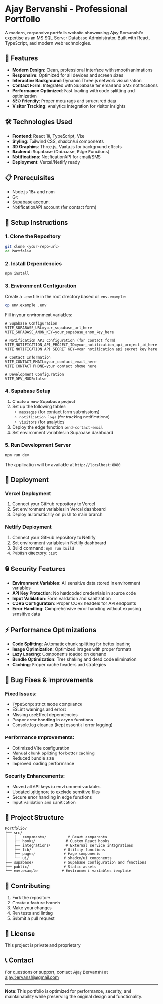# Ajay Bervanshi - Professional Portfolio

A modern, responsive portfolio website showcasing Ajay Bervanshi's expertise as an MS SQL Server Database Administrator. Built with React, TypeScript, and modern web technologies.

## 🚀 Features

- **Modern Design**: Clean, professional interface with smooth animations
- **Responsive**: Optimized for all devices and screen sizes
- **Interactive Background**: Dynamic Three.js network visualization
- **Contact Form**: Integrated with Supabase for email and SMS notifications
- **Performance Optimized**: Fast loading with code splitting and optimization
- **SEO Friendly**: Proper meta tags and structured data
- **Visitor Tracking**: Analytics integration for visitor insights

## 🛠️ Technologies Used

- **Frontend**: React 18, TypeScript, Vite
- **Styling**: Tailwind CSS, shadcn/ui components
- **3D Graphics**: Three.js, Vanta.js for background effects
- **Backend**: Supabase (Database, Edge Functions)
- **Notifications**: NotificationAPI for email/SMS
- **Deployment**: Vercel/Netlify ready

## 📋 Prerequisites

- Node.js 18+ and npm
- Git
- Supabase account
- NotificationAPI account (for contact form)

## 🔧 Setup Instructions

### 1. Clone the Repository

```bash
git clone <your-repo-url>
cd Portfolio
```

### 2. Install Dependencies

```bash
npm install
```

### 3. Environment Configuration

Create a `.env` file in the root directory based on `env.example`:

```bash
cp env.example .env
```

Fill in your environment variables:

```env
# Supabase Configuration
VITE_SUPABASE_URL=your_supabase_url_here
VITE_SUPABASE_ANON_KEY=your_supabase_anon_key_here

# Notification API Configuration (for contact form)
VITE_NOTIFICATION_API_PROJECT_ID=your_notification_api_project_id_here
VITE_NOTIFICATION_API_SECRET_KEY=your_notification_api_secret_key_here

# Contact Information
VITE_CONTACT_EMAIL=your_contact_email_here
VITE_CONTACT_PHONE=your_contact_phone_here

# Development Configuration
VITE_DEV_MODE=false
```

### 4. Supabase Setup

1. Create a new Supabase project
2. Set up the following tables:
   - `messages` (for contact form submissions)
   - `notification_logs` (for tracking notifications)
   - `visitors` (for analytics)
3. Deploy the edge function `send-contact-email`
4. Set environment variables in Supabase dashboard

### 5. Run Development Server

```bash
npm run dev
```

The application will be available at `http://localhost:8080`

## 🚀 Deployment

### Vercel Deployment

1. Connect your GitHub repository to Vercel
2. Set environment variables in Vercel dashboard
3. Deploy automatically on push to main branch

### Netlify Deployment

1. Connect your GitHub repository to Netlify
2. Set environment variables in Netlify dashboard
3. Build command: `npm run build`
4. Publish directory: `dist`

## 🔒 Security Features

- **Environment Variables**: All sensitive data stored in environment variables
- **API Key Protection**: No hardcoded credentials in source code
- **Input Validation**: Form validation and sanitization
- **CORS Configuration**: Proper CORS headers for API endpoints
- **Error Handling**: Comprehensive error handling without exposing sensitive data

## ⚡ Performance Optimizations

- **Code Splitting**: Automatic chunk splitting for better loading
- **Image Optimization**: Optimized images with proper formats
- **Lazy Loading**: Components loaded on demand
- **Bundle Optimization**: Tree shaking and dead code elimination
- **Caching**: Proper cache headers and strategies

## 🐛 Bug Fixes & Improvements

### Fixed Issues:
- TypeScript strict mode compliance
- ESLint warnings and errors
- Missing useEffect dependencies
- Proper error handling in async functions
- Console.log cleanup (kept essential error logging)

### Performance Improvements:
- Optimized Vite configuration
- Manual chunk splitting for better caching
- Reduced bundle size
- Improved loading performance

### Security Enhancements:
- Moved all API keys to environment variables
- Updated .gitignore to exclude sensitive files
- Secure error handling in edge functions
- Input validation and sanitization

## 📁 Project Structure

```
Portfolio/
├── src/
│   ├── components/          # React components
│   ├── hooks/              # Custom React hooks
│   ├── integrations/       # External service integrations
│   ├── lib/               # Utility functions
│   ├── pages/             # Page components
│   └── ui/                # shadcn/ui components
├── supabase/              # Supabase configuration and functions
├── public/                # Static assets
└── env.example           # Environment variables template
```

## 🤝 Contributing

1. Fork the repository
2. Create a feature branch
3. Make your changes
4. Run tests and linting
5. Submit a pull request

## 📄 License

This project is private and proprietary.

## 📞 Contact

For questions or support, contact Ajay Bervanshi at ajay.bervanshi@gmail.com

---

**Note**: This portfolio is optimized for performance, security, and maintainability while preserving the original design and functionality.
